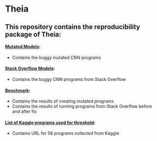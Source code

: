 # Theia

## This repository contains the reproducibility package of Theia:
#### [Mutated Models](https://github.com/confanonymous/Theia/tree/main/Mutated%20model):
* Contains the buggy mutated CNN programs
#### [Stack Overflow Models](https://github.com/confanonymous/Theia/tree/main/SOF):
* Contains the buggy CNN programs from Stack Overflow
#### [Benchmark](https://github.com/confanonymous/Theia/blob/main/Benchmark/Result.xlsx):
* Contains the results of creating mutated programs 
* Contains the results of running programs from Stack Overflow before and after fix
#### [List of Kaggle programs used for threshold](https://github.com/confanonymous/Theia/blob/main/Kaggle%20programs%20for%20threshold.xlsx):
* Contains URL for 58 programs collected from Kaggle
